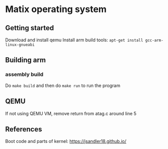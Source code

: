 # Matix operating system

## Getting started

Download and install qemu
Install arm build tools: `apt-get install gcc-arm-linux-gnueabi`

## Building arm

### assembly build

Do `make build` and then do `make run` to run the program

## QEMU

If not using QEMU VM, remove return from atag.c around line 5

## References
Boot code and parts of kernel: https://jsandler18.github.io/